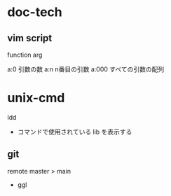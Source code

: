 
# doc-tech


## vim script

function arg

a:0    引数の数
a:n    n番目の引数
a:000  すべての引数の配列


# unix-cmd

ldd
- コマンドで使用されている lib を表示する


## git

remote master > main
- ggl



